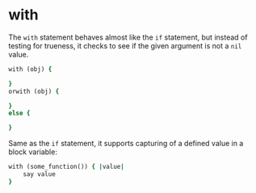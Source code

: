 # with

The `with` statement behaves almost like the `if` statement, but instead of testing for trueness, it checks to see if the given argument is not a `nil` value.

```ruby
with (obj) {

}
orwith (obj) {

}
else {

}
```

Same as the `if` statement, it supports capturing of a defined value in a block variable:

```ruby
with (some_function()) { |value|
    say value
}
```

